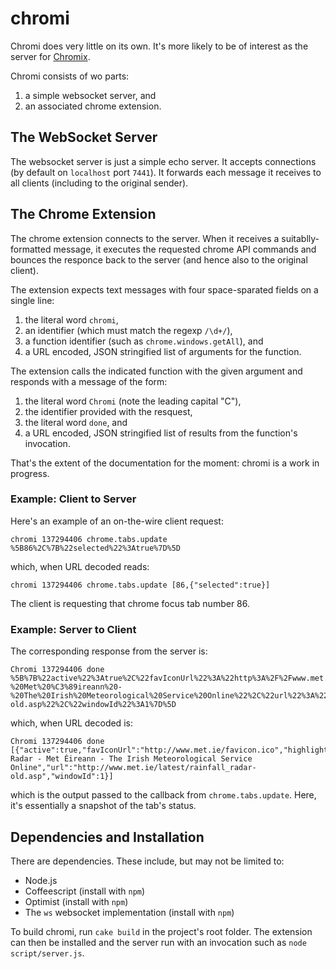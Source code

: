 chromi
======

Chromi does very little on its own.  It's more likely to be of interest as the
server for [Chromix](https://github.com/smblott-github/chromix).

Chromi consists of wo parts:

  1. a simple websocket server, and
  2. an associated chrome extension.

The WebSocket Server
--------------------

The websocket server is just a simple echo server.  It accepts connections (by
default on `localhost` port `7441`).
It forwards each message it receives to all clients (including to the original sender).

The Chrome Extension
--------------------

The chrome extension connects to the server.  When it receives a
suitablly-formatted message, it executes the requested chrome API commands and
bounces the responce back to the server (and hence also to the original
client).

The extension expects text messages with four space-sparated fields on a single line:

  1. the literal word `chromi`,
  2. an identifier (which must match the regexp `/\d+/`),
  3. a function identifier (such as `chrome.windows.getAll`), and
  4. a URL encoded, JSON stringified list of arguments for the function.

The extension calls the indicated function with the given argument and responds with a message of the form:

  1. the literal word `Chromi` (note the leading capital "C"),
  2. the identifier provided with the resquest,
  3. the literal word `done`, and
  4. a URL encoded, JSON stringified list of results from the function's invocation.

That's the extent of the documentation for the moment: chromi is a work in progress.

### Example: Client to Server

Here's an example of an on-the-wire client request:
```
chromi 137294406 chrome.tabs.update %5B86%2C%7B%22selected%22%3Atrue%7D%5D
```
which, when URL decoded reads:
```
chromi 137294406 chrome.tabs.update [86,{"selected":true}]
```
The client is requesting that chrome focus tab number 86.

### Example: Server to Client

The corresponding response from the server is:
```
Chromi 137294406 done %5B%7B%22active%22%3Atrue%2C%22favIconUrl%22%3A%22http%3A%2F%2Fwww.met.ie%2Ffavicon.ico%22%2C%22highlighted%22%3Atrue%2C%22id%22%3A86%2C%22incognito%22%3Afalse%2C%22index%22%3A2%2C%22pinned%22%3Afalse%2C%22selected%22%3Atrue%2C%22status%22%3A%22complete%22%2C%22title%22%3A%22Rainfall%20Radar%20-%20Met%20%C3%89ireann%20-%20The%20Irish%20Meteorological%20Service%20Online%22%2C%22url%22%3A%22http%3A%2F%2Fwww.met.ie%2Flatest%2Frainfall_radar-old.asp%22%2C%22windowId%22%3A1%7D%5D

```
which, when URL decoded is:
```
Chromi 137294406 done [{"active":true,"favIconUrl":"http://www.met.ie/favicon.ico","highlighted":true,"id":86,"incognito":false,"index":2,"pinned":false,"selected":true,"status":"complete","title":"Rainfall Radar - Met Éireann - The Irish Meteorological Service Online","url":"http://www.met.ie/latest/rainfall_radar-old.asp","windowId":1}]
```
which is the output passed to the callback from `chrome.tabs.update`.  Here, it's essentially a snapshot of the tab's status.

Dependencies and Installation
-----------------------------

There are dependencies.  These include, but may not be limited to:

  - Node.js
  - Coffeescript (install with `npm`)
  - Optimist (install with `npm`)
  - The `ws` websocket implementation (install with `npm`)

To build chromi, run `cake build` in the project's root folder.  The extension
can then be installed and the server run with an invocation such as `node
script/server.js`.
